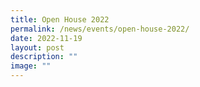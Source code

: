 ```yaml
---
title: Open House 2022
permalink: /news/events/open-house-2022/
date: 2022-11-19
layout: post
description: ""
image: ""
---
```

